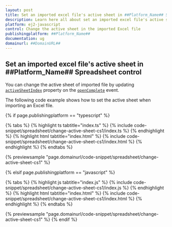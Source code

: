```yaml
---
layout: post
title: Set an imported excel file's active sheet in ##Platform_Name## Spreadsheet control | Syncfusion
description: Learn here all about set an imported excel file's active sheet in Syncfusion ##Platform_Name## Spreadsheet control of Syncfusion Essential JS 2 and more.
platform: ej2-javascript
control: Change the active sheet in the imported Excel file 
publishingplatform: ##Platform_Name##
documentation: ug
domainurl: ##DomainURL##
---
```


## Set an imported excel file's active sheet in ##Platform_Name## Spreadsheet control

You can change the active sheet of imported file by updating [`activeSheetIndex`](https://helpej2.syncfusion.com/documentation/api/spreadsheet/#activesheetindex) property on the [`openComplete`](https://helpej2.syncfusion.com/documentation/api/spreadsheet/#opencomplete) event.

The following code example shows how to set the active sheet when importing an Excel file.

{% if page.publishingplatform == "typescript" %}

 {% tabs %}
{% highlight ts tabtitle="index.ts" %}
{% include code-snippet/spreadsheet/change-active-sheet-cs1/index.ts %}
{% endhighlight %}
{% highlight html tabtitle="index.html" %}
{% include code-snippet/spreadsheet/change-active-sheet-cs1/index.html %}
{% endhighlight %}
{% endtabs %}
        
{% previewsample "page.domainurl/code-snippet/spreadsheet/change-active-sheet-cs1" %}

{% elsif page.publishingplatform == "javascript" %}

{% tabs %}
{% highlight js tabtitle="index.js" %}
{% include code-snippet/spreadsheet/change-active-sheet-cs1/index.js %}
{% endhighlight %}
{% highlight html tabtitle="index.html" %}
{% include code-snippet/spreadsheet/change-active-sheet-cs1/index.html %}
{% endhighlight %}
{% endtabs %}

{% previewsample "page.domainurl/code-snippet/spreadsheet/change-active-sheet-cs1" %}
{% endif %}

